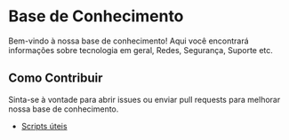 # Base de Conhecimento

Bem-vindo à nossa base de conhecimento! Aqui você encontrará informações sobre tecnologia em geral, Redes, Segurança, Suporte etc.

## Como Contribuir
Sinta-se à vontade para abrir issues ou enviar pull requests para melhorar nossa base de conhecimento.

- [Scripts úteis](Scripts.md)
